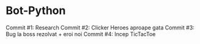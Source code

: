 # Bot-Python

Commit #1: Research
Commit #2: Clicker Heroes aproape gata
Commit #3: Bug la boss rezolvat + eroi noi
Commit #4: Incep TicTacToe
